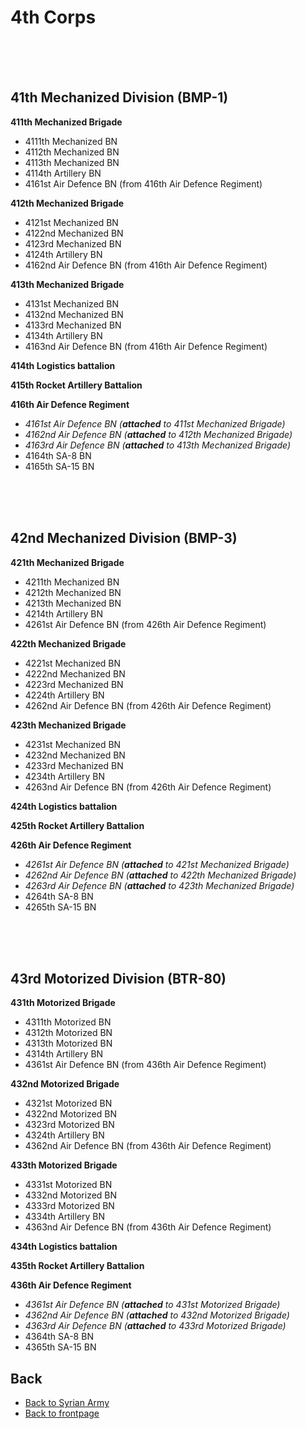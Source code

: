 # 4th Corps 
<br>



<br>
<br>

## 41th Mechanized Division (BMP-1)
**411th Mechanized Brigade**
- 4111th Mechanized BN
- 4112th Mechanized BN
- 4113th Mechanized BN
- 4114th Artillery BN
- 4161st Air Defence BN  (from 416th Air Defence Regiment)

**412th Mechanized Brigade**
- 4121st Mechanized BN
- 4122nd Mechanized BN
- 4123rd Mechanized BN
- 4124th Artillery BN
- 4162nd Air Defence BN  (from 416th Air Defence Regiment)

**413th Mechanized Brigade**
- 4131st Mechanized BN
- 4132nd Mechanized BN
- 4133rd Mechanized BN
- 4134th Artillery BN
- 4163nd Air Defence BN  (from 416th Air Defence Regiment)

**414th Logistics battalion**

**415th Rocket Artillery Battalion**


**416th Air Defence Regiment**
-  _4161st Air Defence BN  (**attached** to 411st Mechanized Brigade)_
-  _4162nd Air Defence BN  (**attached** to 412th Mechanized Brigade)_
-  _4163rd Air Defence BN  (**attached** to 413th Mechanized Brigade)_
- 4164th SA-8 BN
- 4165th SA-15 BN

<br>
<br>
<br>

## 42nd Mechanized Division (BMP-3)
**421th Mechanized Brigade**
- 4211th Mechanized BN
- 4212th Mechanized BN
- 4213th Mechanized BN
- 4214th Artillery BN
- 4261st Air Defence BN  (from 426th Air Defence Regiment)

**422th Mechanized Brigade**
- 4221st Mechanized BN
- 4222nd Mechanized BN
- 4223rd Mechanized BN
- 4224th Artillery BN
- 4262nd Air Defence BN  (from 426th Air Defence Regiment)

**423th Mechanized Brigade**
- 4231st Mechanized BN
- 4232nd Mechanized BN
- 4233rd Mechanized BN
- 4234th Artillery BN
- 4263nd Air Defence BN  (from 426th Air Defence Regiment)

**424th Logistics battalion**

**425th Rocket Artillery Battalion**

**426th Air Defence Regiment**
-  _4261st Air Defence BN  (**attached** to 421st Mechanized Brigade)_
-  _4262nd Air Defence BN  (**attached** to 422th Mechanized Brigade)_
-  _4263rd Air Defence BN  (**attached** to 423th Mechanized Brigade)_
- 4264th SA-8 BN
- 4265th SA-15 BN


<br>
<br>
<br>

## 43rd Motorized Division (BTR-80)
**431th Motorized Brigade**
- 4311th Motorized BN
- 4312th Motorized BN
- 4313th Motorized BN
- 4314th Artillery BN
- 4361st Air Defence BN  (from 436th Air Defence Regiment)

**432nd Motorized Brigade**
- 4321st Motorized BN
- 4322nd Motorized BN
- 4323rd Motorized BN
- 4324th Artillery BN
- 4362nd Air Defence BN  (from 436th Air Defence Regiment)

**433th Motorized Brigade**
- 4331st Motorized BN
- 4332nd Motorized BN
- 4333rd Motorized BN
- 4334th Artillery BN
- 4363nd Air Defence BN  (from 436th Air Defence Regiment)

**434th Logistics battalion**

**435th Rocket Artillery Battalion**

**436th Air Defence Regiment**
-  _4361st Air Defence BN  (**attached** to 431st Motorized Brigade)_
-  _4362nd Air Defence BN  (**attached** to 432nd Motorized Brigade)_
-  _4363rd Air Defence BN  (**attached** to 433rd Motorized Brigade)_
- 4364th SA-8 BN
- 4365th SA-15 BN




## Back
- [Back to Syrian Army](/OPAR-Brief/INTELLIGENCE/Syrian_Army.html) 
- [Back to frontpage](https://132nd-vwing.github.io/OPAR-Brief/)
 